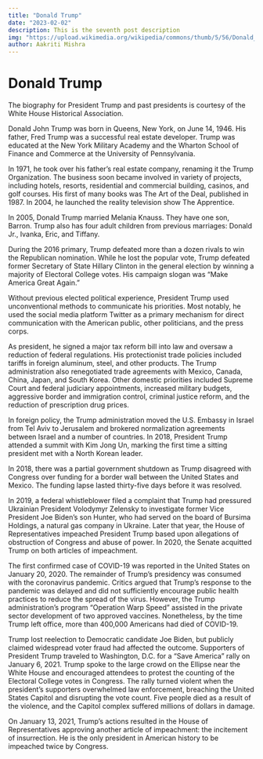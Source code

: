 ```yaml
---
title: "Donald Trump"
date: "2023-02-02"
description: This is the seventh post description
img: "https://upload.wikimedia.org/wikipedia/commons/thumb/5/56/Donald_Trump_official_portrait.jpg/800px-Donald_Trump_official_portrait.jpg"
author: Aakriti Mishra
---
```


# Donald Trump

The biography for President Trump and past presidents is courtesy of the White House Historical Association.

Donald John Trump was born in Queens, New York, on June 14, 1946. His father, Fred Trump was a successful real estate developer. Trump was educated at the New York Military Academy and the Wharton School of Finance and Commerce at the University of Pennsylvania.

In 1971, he took over his father’s real estate company, renaming it the Trump Organization. The business soon became involved in variety of projects, including hotels, resorts, residential and commercial building, casinos, and golf courses. His first of many books was The Art of the Deal, published in 1987. In 2004, he launched the reality television show The Apprentice.

In 2005, Donald Trump married Melania Knauss. They have one son, Barron. Trump also has four adult children from previous marriages: Donald Jr., Ivanka, Eric, and Tiffany.

During the 2016 primary, Trump defeated more than a dozen rivals to win the Republican nomination. While he lost the popular vote, Trump defeated former Secretary of State Hillary Clinton in the general election by winning a majority of Electoral College votes. His campaign slogan was “Make America Great Again.”

Without previous elected political experience, President Trump used unconventional methods to communicate his priorities. Most notably, he used the social media platform Twitter as a primary mechanism for direct communication with the American public, other politicians, and the press corps.

As president, he signed a major tax reform bill into law and oversaw a reduction of federal regulations. His protectionist trade policies included tariffs in foreign aluminum, steel, and other products. The Trump administration also renegotiated trade agreements with Mexico, Canada, China, Japan, and South Korea. Other domestic priorities included Supreme Court and federal judiciary appointments, increased military budgets, aggressive border and immigration control, criminal justice reform, and the reduction of prescription drug prices.

In foreign policy, the Trump administration moved the U.S. Embassy in Israel from Tel Aviv to Jerusalem and brokered normalization agreements between Israel and a number of countries. In 2018, President Trump attended a summit with Kim Jong Un, marking the first time a sitting president met with a North Korean leader.

In 2018, there was a partial government shutdown as Trump disagreed with Congress over funding for a border wall between the United States and Mexico. The funding lapse lasted thirty-five days before it was resolved.

In 2019, a federal whistleblower filed a complaint that Trump had pressured Ukrainian President Volodymyr Zelensky to investigate former Vice President Joe Biden’s son Hunter, who had served on the board of Bursima Holdings, a natural gas company in Ukraine. Later that year, the House of Representatives impeached President Trump based upon allegations of obstruction of Congress and abuse of power. In 2020, the Senate acquitted Trump on both articles of impeachment.

The first confirmed case of COVID-19 was reported in the United States on January 20, 2020. The remainder of Trump’s presidency was consumed with the coronavirus pandemic. Critics argued that Trump’s response to the pandemic was delayed and did not sufficiently encourage public health practices to reduce the spread of the virus. However, the Trump administration’s program “Operation Warp Speed” assisted in the private sector development of two approved vaccines. Nonetheless, by the time Trump left office, more than 400,000 Americans had died of COVID-19.

Trump lost reelection to Democratic candidate Joe Biden, but publicly claimed widespread voter fraud had affected the outcome. Supporters of President Trump traveled to Washington, D.C. for a “Save America” rally on January 6, 2021. Trump spoke to the large crowd on the Ellipse near the White House and encouraged attendees to protest the counting of the Electoral College votes in Congress. The rally turned violent when the president’s supporters overwhelmed law enforcement, breaching the United States Capitol and disrupting the vote count. Five people died as a result of the violence, and the Capitol complex suffered millions of dollars in damage.

On January 13, 2021, Trump’s actions resulted in the House of Representatives approving another article of impeachment: the incitement of insurrection. He is the only president in American history to be impeached twice by Congress.
